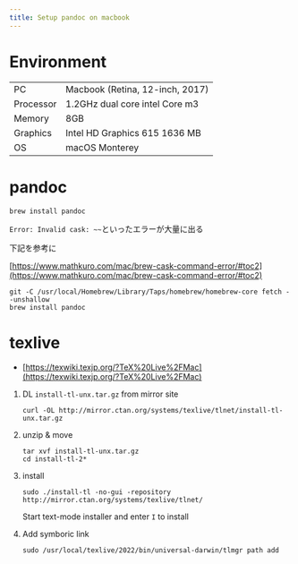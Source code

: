 ```yaml
---
title: Setup pandoc on macbook
---
```


# Environment

|           |                                 |
| --------- | ------------------------------- |
| PC        | Macbook (Retina, 12-inch, 2017) |
| Processor | 1.2GHz dual core intel Core m3  |
| Memory    | 8GB                             |
| Graphics  | Intel HD Graphics 615 1636 MB   |
| OS        | macOS Monterey                  |


# pandoc

```
brew install pandoc
```

`Error: Invalid cask: ~~`といったエラーが大量に出る

下記を参考に

[https://www.mathkuro.com/mac/brew-cask-command-error/#toc2](https://www.mathkuro.com/mac/brew-cask-command-error/#toc2)

```
git -C /usr/local/Homebrew/Library/Taps/homebrew/homebrew-core fetch --unshallow
brew install pandoc
```

# texlive

- [https://texwiki.texjp.org/?TeX%20Live%2FMac](https://texwiki.texjp.org/?TeX%20Live%2FMac)

1. DL `install-tl-unx.tar.gz` from mirror site

    ```
    curl -OL http://mirror.ctan.org/systems/texlive/tlnet/install-tl-unx.tar.gz
    ```

2. unzip & move

    ```
    tar xvf install-tl-unx.tar.gz
    cd install-tl-2*
    ```

3. install

    ```
    sudo ./install-tl -no-gui -repository http://mirror.ctan.org/systems/texlive/tlnet/
    ```

    Start text-mode installer and enter `I` to install

4. Add symboric link

    ```
    sudo /usr/local/texlive/2022/bin/universal-darwin/tlmgr path add
    ```
